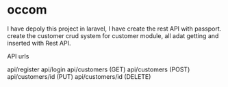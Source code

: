 # occom
I have depoly this project in laravel,
I have create the rest API with passport.
create the customer crud system for customer module, all adat getting and inserted with Rest API.

API urls

api/register
api/login
api/customers (GET)
api/customers (POST)
api/customers/id (PUT)
api/customers/id (DELETE)


